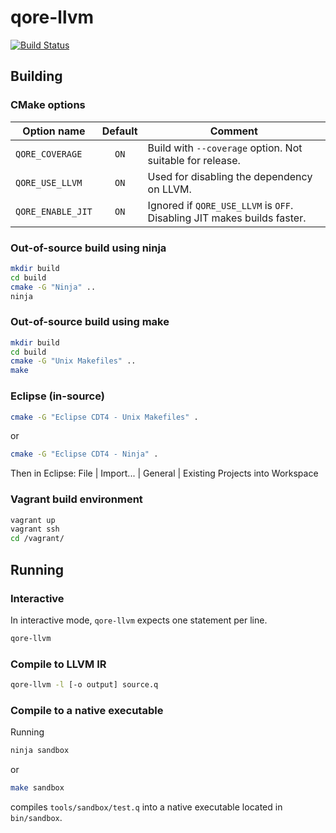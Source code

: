 # qore-llvm

[![Build Status](https://hq.qoretechnologies.com/jenkins/buildStatus/icon?job=qore-llvm)](https://hq.qoretechnologies.com/jenkins/job/qore-llvm/)

## Building

### CMake options

Option name       | Default | Comment
------------------|:-------:|--------------------------------------------------------------------------
`QORE_COVERAGE`   |  `ON`   | Build with `--coverage` option. Not suitable for release.
`QORE_USE_LLVM`   |  `ON`   | Used for disabling the dependency on LLVM.
`QORE_ENABLE_JIT` |  `ON`   | Ignored if `QORE_USE_LLVM` is `OFF`. Disabling JIT makes builds faster.

### Out-of-source build using ninja

```bash
mkdir build
cd build
cmake -G "Ninja" ..
ninja
```

### Out-of-source build using make

```bash
mkdir build
cd build
cmake -G "Unix Makefiles" ..
make
```

### Eclipse (in-source)

```bash
cmake -G "Eclipse CDT4 - Unix Makefiles" .
```
or
```bash
cmake -G "Eclipse CDT4 - Ninja" .
```
Then in Eclipse: File | Import... | General | Existing Projects into Workspace

### Vagrant build environment

```bash
vagrant up
vagrant ssh
cd /vagrant/
```

## Running

### Interactive

In interactive mode, `qore-llvm` expects one statement per line.

```bash
qore-llvm
```

### Compile to LLVM IR

```bash
qore-llvm -l [-o output] source.q
```

### Compile to a native executable

Running

```bash
ninja sandbox
```
or 
```bash
make sandbox
```
compiles `tools/sandbox/test.q` into a native executable located in `bin/sandbox`.
